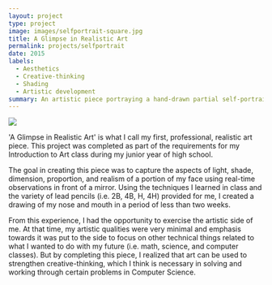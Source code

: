 ```yaml
---
layout: project
type: project
image: images/selfportrait-square.jpg
title: A Glimpse in Realistic Art
permalink: projects/selfportrait
date: 2015
labels:
  - Aesthetics
  - Creative-thinking
  - Shading
  - Artistic development
summary: An artistic piece portraying a hand-drawn partial self-portrait for my Intro to Art class in high school.
---
```


<img class="ui medium right floated rounded image" src="../images/selfportrait.png">

'A Glimpse in Realistic Art' is what I call my first, professional, realistic art piece. This project was completed as part of the requirements for my Introduction to Art class during my junior year of high school. 

The goal in creating this piece was to capture the aspects of light, shade, dimension, proportion, and realism of a portion of my face using real-time observations in front of a mirror. Using the techniques I learned in class and the variety of lead pencils (i.e. 2B, 4B, H, 4H) provided for me, I created a drawing of my nose and mouth in a period of less than two weeks.

From this experience, I had the opportunity to exercise the artistic side of me. At that time, my artistic qualities were very minimal and emphasis towards it was put to the side to focus on other technical things related to what I wanted to do with my future (i.e. math, science, and computer classes). But by completing this piece, I realized that art can be used to strengthen creative-thinking, which I think is necessary in solving and working through certain problems in Computer Science.
